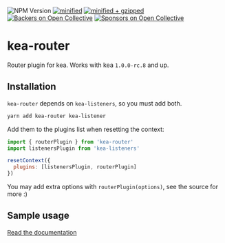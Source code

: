 ![NPM Version](https://img.shields.io/npm/v/kea-router.svg)
[![minified](https://badgen.net/bundlephobia/min/kea-router)](https://bundlephobia.com/result?p=kea-router)
[![minified + gzipped](https://badgen.net/bundlephobia/minzip/kea-router)](https://bundlephobia.com/result?p=kea-router)
[![Backers on Open Collective](https://opencollective.com/kea/backers/badge.svg)](#backers)
[![Sponsors on Open Collective](https://opencollective.com/kea/sponsors/badge.svg)](#sponsors)

# kea-router

Router plugin for kea. Works with kea `1.0.0-rc.8` and up.

## Installation

`kea-router` depends on `kea-listeners`, so you must add both.

```sh
yarn add kea-router kea-listener
```

Add them to the plugins list when resetting the context:

```js
import { routerPlugin } from 'kea-router'
import listenersPlugin from 'kea-listeners'

resetContext({
  plugins: [listenersPlugin, routerPlugin]
})
```

You may add extra options with `routerPlugin(options)`, see the source for more :)

## Sample usage

[Read the documentation](https://kea.js.org/plugins/router)
